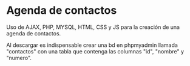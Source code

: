 # Agenda de contactos

Uso de AJAX, PHP, MYSQL, HTML, CSS y JS para la creación de una agenda de contactos.

Al descargar es indispensable crear una bd en phpmyadmin llamada "contactos" con una tabla que contenga las columnas "id", "nombre" y "numero". 
